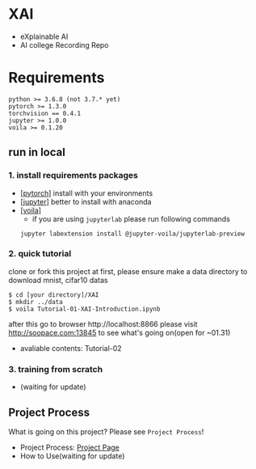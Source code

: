 # XAI

* eXplainable AI
* AI college Recording Repo

# Requirements

```
python >= 3.6.8 (not 3.7.* yet)
pytorch >= 1.3.0
torchvision == 0.4.1
jupyter >= 1.0.0
voila >= 0.1.20
```

## run in local

### 1. install requirements packages
* [[pytorch]](https://pytorch.org/) install with your environments
* [[jupyter]](https://jupyter.readthedocs.io/en/latest/install.html) better to install with anaconda
* [[voila]](https://voila.readthedocs.io/en/stable/install.html)
    * if you are using `jupyterlab` please run following commands
    ```
    jupyter labextension install @jupyter-voila/jupyterlab-preview
    ```

### 2. quick tutorial

clone or fork this project at first, please ensure make a data directory to download mnist, cifar10 datas

```
$ cd [your directory]/XAI
$ mkdir ../data
$ voila Tutorial-01-XAI-Introduction.ipynb
```

after this go to browser http://localhost:8866
please visit http://soopace.com:13845 to see what's going on(open for ~01.31)

* avaliable contents: Tutorial-02

### 3. training from scratch

* (waiting for update)

## Project Process

What is going on this project? Please see `Project Process`!
* Project Process: [Project Page](https://github.com/simonjisu/XAI/projects/1)
* How to Use(waiting for update)
